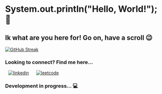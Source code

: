 # System.out.println("Hello, World!"); 👋
## Ik what are you here for! Go on, have a scroll :wink:

[![GitHub Streak](https://streak-stats.demolab.com?user=ud17&theme=dark&border_radius=5)](https://git.io/streak-stats)

<!--
**ud17/ud17** is a ✨ _special_ ✨ repository because its `README.md` (this file) appears on your GitHub profile.

Here are some ideas to get you started:

- 🔭 I’m currently working on ...
- 🌱 I’m currently learning ...
- 👯 I’m looking to collaborate on ...
- 🤔 I’m looking for help with ...
- 💬 Ask me about ...
- 📫 How to reach me: ...
- 😄 Pronouns: ...
- ⚡ Fun fact: ...
-->

### Looking to connect? Find me here...
<a style="margin: 10px" href="https://www.linkedin.com/in/uditpandya/" target="_blank"><img src="https://cdn-icons-png.flaticon.com/128/174/174857.png" alt="linkedin"/></a>
<a style="margin: 10px" href="https://leetcode.com/ud17/" target="_blank"><img src="https://cdn-icons-png.flaticon.com/512/6062/6062646.png" alt="leetcode"/></a>

### Development in progress... :computer:
